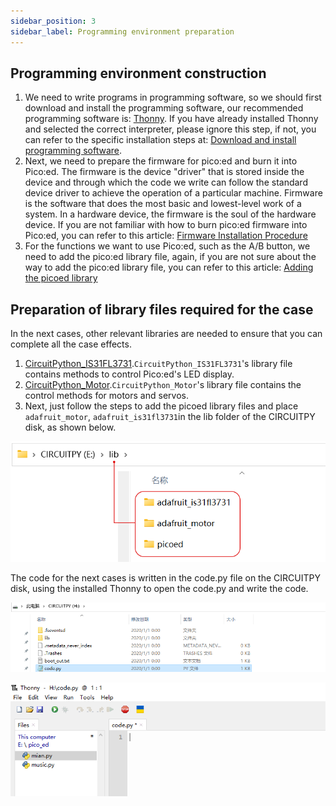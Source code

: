 ```yaml
---
sidebar_position: 3
sidebar_label: Programming environment preparation
---
```


## Programming environment construction
1. We need to write programs in programming software, so we should first download and install the programming software, our recommended programming software is: [Thonny](https://thonny.org/). If you have already installed Thonny and selected the correct interpreter, please ignore this step, if not, you can refer to the specific installation steps at: [Download and install programming software](https://www.yuque.com/elecfreaks-learn/picoed/ggnxx2).
2. Next, we need to prepare the firmware for pico:ed and burn it into Pico:ed. The firmware is the device "driver" that is stored inside the device and through which the code we write can follow the standard device driver to achieve the operation of a particular machine. Firmware is the software that does the most basic and lowest-level work of a system. In a hardware device, the firmware is the soul of the hardware device. If you are not familiar with how to burn pico:ed firmware into Pico:ed, you can refer to this article: [Firmware Installation Procedure](https://www.yuque.com/elecfreaks-learn/picoed/pw6wvm)
3. For the functions we want to use Pico:ed, such as the A/B button, we need to add the pico:ed library file, again, if you are not sure about the way to add the pico:ed library file, you can refer to this article: [Adding the picoed library](https://www.yuque.com/elecfreaks-learn/picoed/wkzbth)

## Preparation of library files required for the case
In the next cases, other relevant libraries are needed to ensure that you can complete all the case effects.

1. [CircuitPython_IS31FL3731](https://github.com/adafruit/Adafruit_CircuitPython_IS31FL3731/archive/refs/heads/main.zip).`CircuitPython_IS31FL3731`'s library file contains methods to control Pico:ed's LED display.
2. [CircuitPython_Motor](https://github.com/adafruit/Adafruit_CircuitPython_Motor/archive/refs/heads/main.zip).`CircuitPython_Motor`'s library file contains the control methods for motors and servos.
3. Next, just follow the steps to add the picoed library files and place `adafruit_motor`, `adafruit_is31fl3731`in the lib folder of the CIRCUITPY disk, as shown below.

![](./images/pico-ed-starter-kit-lib-01.png)

The code for the next cases is written in the code.py file on the CIRCUITPY disk, using the installed Thonny to open the code.py and write the code.

![](./images/pico-ed-starter-kit-lib-02.png)

![](./images/pico-ed-starter-kit-lib-03.png)
